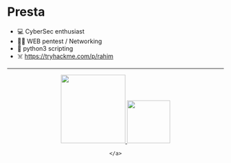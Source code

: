 # Presta
 
- 💻 CyberSec enthusiast
- 🏴‍☠️ WEB pentest / Networking
- 🐍 python3 scripting
- ☠️ https://tryhackme.com/p/rahim

***


<div style="text-align:center">
 


<p align="center">
<div style="width: 10px;"></div>
 <a href="https://app.hackthebox.com/profile/NullBrink" ><img src="https://avatars.githubusercontent.com/u/31746234?s=200&v=4" width="150" height="160"</a> 
 <a href="https://www.root-me.org/NullBrunk" ><img src="https://www.root-me.org/IMG/logo/siteon0.svg" width="100" height="100"></a>
 
    </a>
</p>
